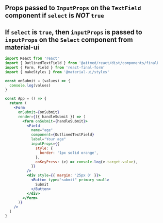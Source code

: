 ## Props passed to `InputProps` on the `TextField` component if `select` is _NOT_ `true`

## If `select` is `true`, then `inputProps` is passed to `inputProps` on the `Select` component from material-ui

<!-- STORY -->

```jsx
import React from 'react'
import { OutlinedTextField } from '@aitmed/react/dist/components/finalForm'
import { Form, Field } from 'react-final-form'
import { makeStyles } from '@material-ui/styles'

const onSubmit = (values) => {
  console.log(values)
}

const App = () => {
  return (
    <Form
      onSubmit={onSubmit}
      render={({ handleSubmit }) => (
        <form onSubmit={handleSubmit}>
          <Field
            name="age"
            component={OutlinedTextField}
            label="Your age"
            inputProps={{
              style: {
                border: '1px solid orange',
              },
              onKeyPress: (e) => console.log(e.target.value),
            }}
          />
          <div style={{ margin: '25px 0' }}>
            <Button type="submit" primary small>
              Submit
            </Button>
          </div>
        </form>
      )}
    />
  )
}
```
